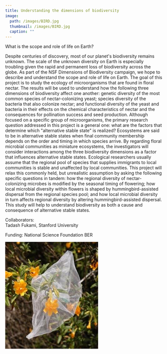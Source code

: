 ```yaml
---
title: Understanding the dimensions of biodiversity
image: 
  path: /images/BIRD.jpg
  thumbnail: /images/BIRD.jpg
  caption: ""
---
```





What is the scope and role of life on Earth?

Despite centuries of discovery, most of our planet's biodiversity remains unknown. The scale of the unknown diversity on Earth is especially troubling given the rapid and permanent loss of biodiversity across the globe. As part of the NSF Dimensions of Biodiversity campaign, we hope to describe and understand the scope and role of life on Earth.  The goal of this project is to study the ecology of microorganisms that are found in floral nectar. The results will be used to understand how the following three dimensions of biodiversity affect one another: genetic diversity of the most common species of nectar-colonizing yeast; species diversity of the bacteria that also colonize nectar; and functional diversity of the yeast and bacteria in their effects on the chemical characteristics of nectar and the consequences for pollination success and seed production. Although focused on a specific group of microorganisms, the primary research question addressed in this project is a general one: what are the factors that determine which "alternative stable state" is realized? Ecosystems are said to be in alternative stable states when final community membership depends on the order and timing in which species arrive. By regarding floral microbial communities as miniature ecosystems, the investigators will consider interactions among the three biodiversity dimensions as a factor that influences alternative stable states. Ecological researchers usually assume that the regional pool of species that supplies immigrants to local communities is stable and unaffected by local communities. This project will relax this commonly held, but unrealistic assumption by asking the following specific questions in tandem: how the regional diversity of nectar-colonizing microbes is modified by the seasonal timing of flowering; how local microbial diversity within flowers is shaped by hummingbird-assisted dispersal from the regional species pool; and how local microbial diversity in turn affects regional diversity by altering hummingbird-assisted dispersal. This study will help to understand biodiversity as both a cause and consequence of alternative stable states. 

Collaborators:  
Tadash Fukami, Stanford University  

Funding:
National Science Foundation BER  

![flowers](https://raw.githubusercontent.com/germs-lab/germs-lab.github.com/master/images/bird.JPG)